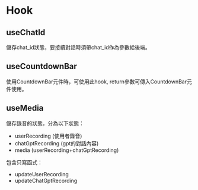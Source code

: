 # Hook

## useChatId

儲存chat_id狀態，要接續對話時須帶chat_id作為參數給後端。

## useCountdownBar

使用CountdownBar元件時，可使用此hook, return參數可傳入CountdownBar元件使用。

## useMedia

儲存錄音的狀態，分為以下狀態：

-   userRecording (使用者錄音)
-   chatGptRecording (gpt的對話內容)
-   media (userRecording+chatGptRecording)

包含只寫函式：

-   updateUserRecording
-   updateChatGptRecording
